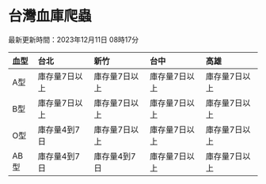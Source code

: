 # 台灣血庫爬蟲

最新更新時間：2023年12月11日 08時17分

| 血型   | 台北      | 新竹      | 台中      | 高雄      |
|:-----|:--------|:--------|:--------|:--------|
| A型   | 庫存量7日以上 | 庫存量7日以上 | 庫存量7日以上 | 庫存量7日以上 |
| B型   | 庫存量7日以上 | 庫存量7日以上 | 庫存量7日以上 | 庫存量7日以上 |
| O型   | 庫存量4到7日 | 庫存量7日以上 | 庫存量7日以上 | 庫存量7日以上 |
| AB型  | 庫存量4到7日 | 庫存量4到7日 | 庫存量7日以上 | 庫存量7日以上 |